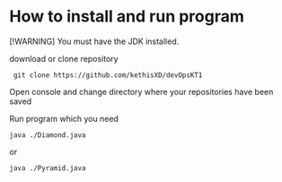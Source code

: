 # How to install and run program

[!WARNING]
You must have the JDK installed.


download or clone repository
```clone
 git clone https://github.com/kethisXD/devOpsKT1
```

Open console and change directory where your repositories have been saved

Run program which you need
```
java ./Diamond.java
```
or
```
java ./Pyramid.java
```
